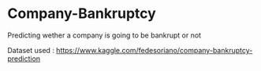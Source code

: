 # Company-Bankruptcy
Predicting wether a company is going to be bankrupt or not <br>

Dataset used : https://www.kaggle.com/fedesoriano/company-bankruptcy-prediction

